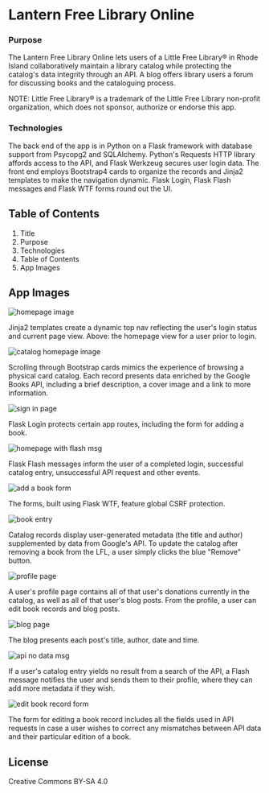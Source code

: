 # Lantern Free Library Online

### Purpose

The Lantern Free Library Online lets users of a Little Free Library® in Rhode Island collaboratively maintain a library catalog while protecting the catalog's data integrity through an API. A blog offers library users a forum for discussing books and the cataloguing process.

NOTE: Little Free Library® is a trademark of the Little Free Library non-profit organization, which does not sponsor, authorize or endorse this app.

### Technologies

The back end of the app is in Python on a Flask framework with database support from Psycopg2 and SQLAlchemy. Python's Requests HTTP library affords access to the API, and Flask Werkzeug secures user login data. The front end employs Bootstrap4 cards to organize the records and Jinja2 templates to make the navigation dynamic. Flask Login, Flask Flash messages and Flask WTF forms round out the UI.

## Table of Contents

1. Title
2. Purpose
3. Technologies
4. Table of Contents
5. App Images

## App Images

![homepage image](README_images/lantern_home.png)

Jinja2 templates create a dynamic top nav reflecting the user's login status and current page view. Above: the homepage view for a user prior to login.

![catalog homepage image](README_images/lantern_catalog.png)

Scrolling through Bootstrap cards mimics the experience of browsing a physical card catalog. Each record presents data enriched by the Google Books API, including a brief description, a cover image and a link to more information.

![sign in page](README_images/lantern_signin.png)

Flask Login protects certain app routes, including the form for adding a book.

![homepage with flash msg](README_images/lantern_flash.png)

Flask Flash messages inform the user of a completed login, successful catalog entry, unsuccessful API request and other events.

![add a book form](README_images/lantern_addbook.png)

The forms, built using Flask WTF, feature global CSRF protection.

![book entry](README_images/lantern_book.png)

Catalog records display user-generated metadata (the title and author) supplemented by data from Google's API. To update the catalog after removing a book from the LFL, a user simply clicks the blue "Remove" button. 

![profile page](README_images/lantern_profile.png)

A user's profile page contains all of that user's donations currently in the catalog, as well as all of that user's blog posts. From the profile, a user can edit book records and blog posts.

![blog page](README_images/lantern_blog.png)

The blog presents each post's title, author, date and time.

![api no data msg](README_images/lantern_apierrmsg.png)

If a user's catalog entry yields no result from a search of the API, a Flash message notifies the user and sends them to their profile, where they can add more metadata if they wish.

![edit book record form](README_images/lantern_editbook.png)

The form for editing a book record includes all the fields used in API requests in case a user wishes to correct any mismatches between API data and their particular edition of a book.

## License

Creative Commons BY-SA 4.0